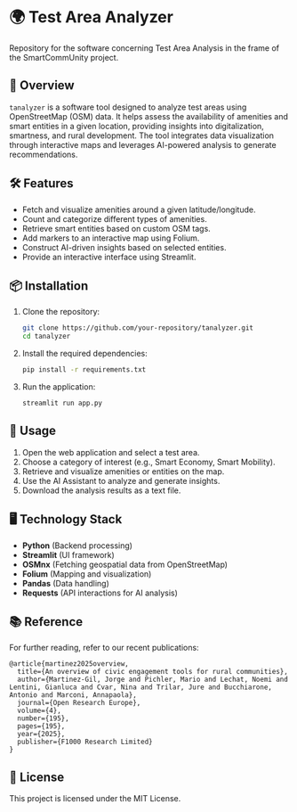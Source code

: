 # 🌍 Test Area Analyzer

Repository for the software concerning Test Area Analysis in the frame of the SmartCommUnity project.


## 🚀 Overview

`tanalyzer` is a software tool designed to analyze test areas using OpenStreetMap (OSM) data. It helps assess the availability of amenities and smart entities in a given location, providing insights into digitalization, smartness, and rural development. The tool integrates data visualization through interactive maps and leverages AI-powered analysis to generate recommendations.

## 🛠 Features

- Fetch and visualize amenities around a given latitude/longitude.
- Count and categorize different types of amenities.
- Retrieve smart entities based on custom OSM tags.
- Add markers to an interactive map using Folium.
- Construct AI-driven insights based on selected entities.
- Provide an interactive interface using Streamlit.

## 📦 Installation

1. Clone the repository:
   ```bash
   git clone https://github.com/your-repository/tanalyzer.git
   cd tanalyzer
   ```
2. Install the required dependencies:
   ```bash
   pip install -r requirements.txt
   ```
3. Run the application:
   ```bash
   streamlit run app.py
   ```

## 📝 Usage

1. Open the web application and select a test area.
2. Choose a category of interest (e.g., Smart Economy, Smart Mobility).
3. Retrieve and visualize amenities or entities on the map.
4. Use the AI Assistant to analyze and generate insights.
5. Download the analysis results as a text file.

## 🖥️ Technology Stack

- **Python** (Backend processing)
- **Streamlit** (UI framework)
- **OSMnx** (Fetching geospatial data from OpenStreetMap)
- **Folium** (Mapping and visualization)
- **Pandas** (Data handling)
- **Requests** (API interactions for AI analysis)

## 📚 Reference

For further reading, refer to our recent publications:

```
@article{martinez2025overview,
  title={An overview of civic engagement tools for rural communities},
  author={Martinez-Gil, Jorge and Pichler, Mario and Lechat, Noemi and Lentini, Gianluca and Cvar, Nina and Trilar, Jure and Bucchiarone, Antonio and Marconi, Annapaola},
  journal={Open Research Europe},
  volume={4},
  number={195},
  pages={195},
  year={2025},
  publisher={F1000 Research Limited}
}
```

## 📄 License

This project is licensed under the MIT License.
